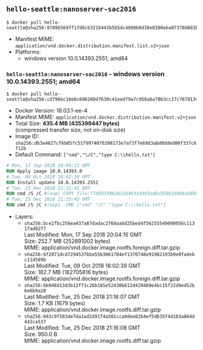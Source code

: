 ## `hello-seattle:nanoserver-sac2016`

```console
$ docker pull hello-seattle@sha256:8789b569ff1fd6cb3216443b5b5dc4898b0d38e0300eba07378d683bfb436d20
```

-	Manifest MIME: `application/vnd.docker.distribution.manifest.list.v2+json`
-	Platforms:
	-	windows version 10.0.14393.2551; amd64

### `hello-seattle:nanoserver-sac2016` - windows version 10.0.14393.2551; amd64

```console
$ docker pull hello-seattle@sha256:cd796bc16e6c606260d7630c41eed79a7c958a6a7863cc17c7670134968daba2
```

-	Docker Version: 18.03.1-ee-4
-	Manifest MIME: `application/vnd.docker.distribution.manifest.v2+json`
-	Total Size: **435.4 MB (435399447 bytes)**  
	(compressed transfer size, not on-disk size)
-	Image ID: `sha256:d63e4627cf6b05fc51f9974076398173e7af3f7e69d3abd0dded00f337c6f12b`
-	Default Command: `["cmd","\/C","type C:\\hello.txt"]`

```dockerfile
# Mon, 17 Sep 2018 20:04:15 GMT
RUN Apply image 10.0.14393.0
# Tue, 09 Oct 2018 18:02:39 GMT
RUN Install update 10.0.14393.2551
# Tue, 25 Dec 2018 21:15:41 GMT
RUN cmd /S /C #(nop) COPY file:f78833f862b33d4431d393ad6c558b194b6a569e6e786b1e81d109537bf46850 in C: 
# Tue, 25 Dec 2018 21:15:43 GMT
RUN cmd /S /C #(nop)  CMD ["cmd" "/C" "type C:\\hello.txt"]
```

-	Layers:
	-	`sha256:bce2fbc256ea437a87dadac2f69aabd25bed4f56255549090056c1131fad0277`  
		Last Modified: Mon, 17 Sep 2018 20:04:15 GMT  
		Size: 252.7 MB (252691002 bytes)  
		MIME: application/vnd.docker.image.rootfs.foreign.diff.tar.gzip
	-	`sha256:6f2071dcd7294537bba55b3061704ef1370748e91982193b9e0fa4ebc114589b`  
		Last Modified: Tue, 09 Oct 2018 18:02:39 GMT  
		Size: 182.7 MB (182705816 bytes)  
		MIME: application/vnd.docker.image.rootfs.foreign.diff.tar.gzip
	-	`sha256:6b948d13d3b12ff1c26b185e52430b612d420489e4bc15f22d9ed52b6e6b0a28`  
		Last Modified: Tue, 25 Dec 2018 21:16:07 GMT  
		Size: 1.7 KB (1679 bytes)  
		MIME: application/vnd.docker.image.rootfs.diff.tar.gzip
	-	`sha256:603c9f583de7da1ad2d91f4a501cca8dee82b4ef5d635f4d103a864d442ca537`  
		Last Modified: Tue, 25 Dec 2018 21:16:08 GMT  
		Size: 950.0 B  
		MIME: application/vnd.docker.image.rootfs.diff.tar.gzip
